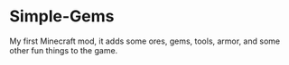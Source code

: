 # Simple-Gems
My first Minecraft mod, it adds some ores, gems, tools, armor, and some other fun things to the game.
